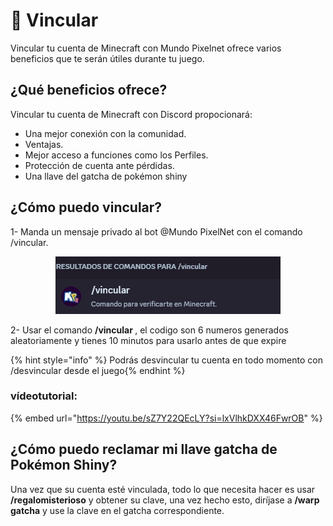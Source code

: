 # 🔗 Vincular

Vincular tu cuenta de Minecraft con Mundo Pixelnet ofrece varios beneficios que te serán útiles durante tu juego.

## ¿Qué beneficios ofrece?

Vincular tu cuenta de Minecraft con Discord propocionará:
* Una mejor conexión con la comunidad.
* Ventajas.
* Mejor acceso a funciones como los Perfiles.
* Protección de cuenta ante pérdidas.
* Una llave del gatcha de pokémon shiny

## ¿Cómo puedo vincular?

1- Manda un mensaje privado al bot @Mundo PixelNet con el comando /vincular.

<div style="text-align: center">
<img src="../images/informacion/vincular/vincular1.png">
</div>

2- Usar el comando **/vincular <tucodigo>**, el codigo son 6 numeros generados aleatoriamente y tienes 10 minutos para usarlo antes de que expire

{% hint style="info" %} Podrás desvincular tu cuenta en todo momento con /desvincular desde el juego{% endhint %}

### vídeotutorial:

{% embed url="https://youtu.be/sZ7Y22QEcLY?si=lxVlhkDXX46FwrOB" %}

## ¿Cómo puedo reclamar mi llave gatcha de Pokémon Shiny?

Una vez que su cuenta esté vinculada, todo lo que necesita hacer es usar **/regalomisterioso** y obtener su clave, una vez hecho esto, diríjase a **/warp gatcha** y use la clave en el gatcha correspondiente.

